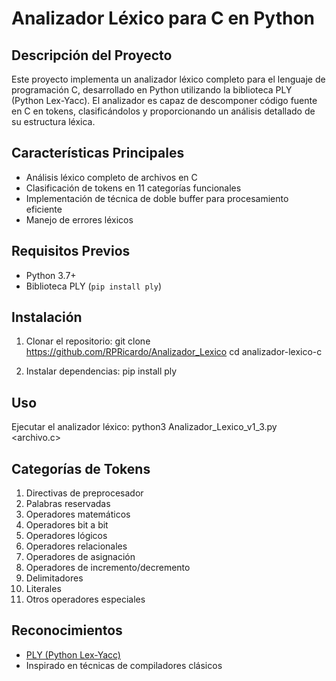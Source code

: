 # Analizador Léxico para C en Python

##  Descripción del Proyecto

Este proyecto implementa un analizador léxico completo para el lenguaje de programación C, desarrollado en Python utilizando la biblioteca PLY (Python Lex-Yacc). El analizador es capaz de descomponer código fuente en C en tokens, clasificándolos y proporcionando un análisis detallado de su estructura léxica.

## Características Principales

- Análisis léxico completo de archivos en C
- Clasificación de tokens en 11 categorías funcionales
- Implementación de técnica de doble buffer para procesamiento eficiente
- Manejo de errores léxicos

## Requisitos Previos

- Python 3.7+
- Biblioteca PLY (`pip install ply`)

##  Instalación

1. Clonar el repositorio:
git clone https://github.com/RPRicardo/Analizador_Lexico
cd analizador-lexico-c

2. Instalar dependencias:
pip install ply

## Uso

Ejecutar el analizador léxico:
python3 Analizador_Lexico_v1_3.py <archivo.c>

##  Categorías de Tokens

1. Directivas de preprocesador
2. Palabras reservadas
3. Operadores matemáticos
4. Operadores bit a bit
5. Operadores lógicos
6. Operadores relacionales
7. Operadores de asignación
8. Operadores de incremento/decremento
9. Delimitadores
10. Literales
11. Otros operadores especiales

## Reconocimientos

- [PLY (Python Lex-Yacc)](https://www.dabeaz.com/ply/)
- Inspirado en técnicas de compiladores clásicos
